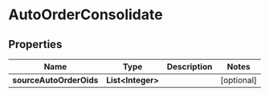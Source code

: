 

# AutoOrderConsolidate


## Properties

| Name | Type | Description | Notes |
|------------ | ------------- | ------------- | -------------|
|**sourceAutoOrderOids** | **List&lt;Integer&gt;** |  |  [optional] |



